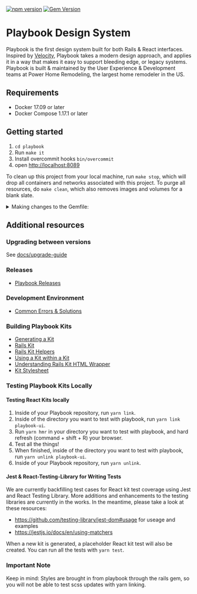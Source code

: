 [![npm version](https://badge.fury.io/js/playbook-ui.svg)](https://badge.fury.io/js/playbook-ui)
[![Gem Version](https://badge.fury.io/rb/playbook_ui.svg)](https://badge.fury.io/rb/playbook_ui)

# Playbook Design System

Playbook is the first design system built for both Rails & React interfaces. Inspired by [Velocity](https://www.invisionapp.com/inside-design/design-resources/design-system-dashboard-ui-kit/), Playbook takes a modern design approach, and applies it in a way that makes it easy to support bleeding edge, or legacy systems. Playbook is built & maintained by the User Experience & Development teams at Power Home Remodeling, the largest home remodeler in the US.

## Requirements

- Docker 17.09 or later
- Docker Compose 1.17.1 or later

## Getting started

1. `cd playbook`
1. Run `make it`
1. Install overcommit hooks `bin/overcommit`
1. open [http://localhost:8089](http://localhost:8089)

To clean up this project from your local machine, run `make stop`, which will drop all containers and networks associated with this project. To purge all resources, do `make clean`, which also removes images and volumes for a blank slate.


<details><summary>Making changes to the Gemfile:</summary>
<p>

* Stop the `make start` process
* Run `make bundle` to (un-)install gems and update the `Gemfile.lock`
* Re-start the server with `make start`

To run the tests, do `bin/test`. To launch a shell in the container run `make shell`, or to launch a Rails console run `make console`

</p>
</details>

## Additional resources

### Upgrading between versions

See [docs/upgrade-guide](./docs/upgrade-guide)

### Releases

* [Playbook Releases](https://github.com/powerhome/playbook/wiki/Playbook-Releases)

### Development Environment

* [Common Errors & Solutions](https://github.com/powerhome/playbook/wiki/Common-Errors-&-Solutions)

### Building Playbook Kits

* [Generating a Kit](https://github.com/powerhome/playbook/wiki/Generating-a-Kit)
* [Rails Kit](https://github.com/powerhome/playbook/wiki/Rails-Kit)
* [Rails Kit Helpers](https://github.com/powerhome/playbook/wiki/Rails-Kit-Helpers)
* [Using a Kit within a Kit](https://github.com/powerhome/playbook/wiki/Using-a-Kit-within-a-Kit)
* [Understanding Rails Kit HTML Wrapper](https://github.com/powerhome/playbook/wiki/Understanding-Rails-Kit-HTML-Wrapper)
* [Kit Stylesheet](https://github.com/powerhome/playbook/wiki/Kit-Stylesheet)

### Testing Playbook Kits Locally

#### Testing React Kits locally
1.  Inside of your Playbook repository, run `yarn link`.
2.  Inside of the directory you want to test with playbook, run `yarn link playbook-ui`.
3.  Run `yarn hmr` in your directory you want to test with playbook, and hard refresh (command + shift + R) your browser.
4.  Test all the things!
5.  When finished, inside of the directory you want to test with playbook, run `yarn unlink playbook-ui`.
6.  Inside of your Playbook repository, run `yarn unlink`.

#### Jest & React-Testing-Library for Writing Tests

We are currently backfilling test cases for React kit test coverage using Jest and React Testing Library. More additions and enhancements
to the testing libraries are currently in the works. In the meantime, please take a look at these resources:

- https://github.com/testing-library/jest-dom#usage for useage and examples
- https://jestjs.io/docs/en/using-matchers

When a new kit is generated, a placeholder React kit test will also be created. You can run all the tests with `yarn test`.

### Important Note

Keep in mind: Styles are brought in from playbook through the rails gem, so you will not be able to test scss updates with yarn linking.
